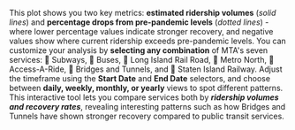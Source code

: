 This plot shows you two key metrics: **estimated ridership volumes** (_solid lines_) and **percentage drops from pre-pandemic levels** (_dotted lines_) - where lower percentage values indicate stronger recovery, and negative values show where current ridership exceeds pre-pandemic levels.
You can customize your analysis by **selecting any combination** of MTA's seven services: 🚆 Subways, 🚌 Buses, 🚄 Long Island Rail Road, 🚉 Metro North, 🚐 Access-A-Ride, 🌉 Bridges and Tunnels, and 🚋 Staten Island Railway. 
Adjust the timeframe using the **Start Date** and **End Date** selectors, and choose between **daily, weekly, monthly, or yearly** views to spot different patterns. 
This interactive tool lets you compare services both by ___ridership volumes and recovery rates___, revealing interesting patterns such as how Bridges and Tunnels have shown stronger recovery compared to public transit services.

